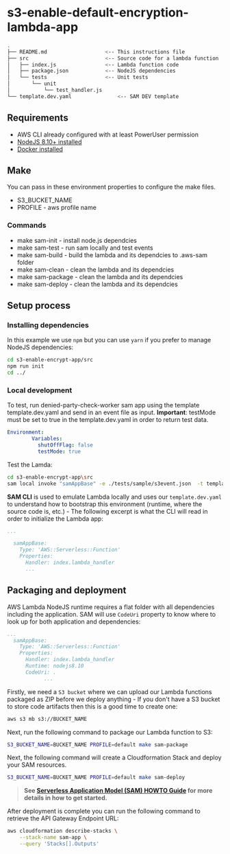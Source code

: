 # s3-enable-default-encryption-lambda-app


```bash
.
├── README.md                   <-- This instructions file
├── src                         <-- Source code for a lambda function
│   ├── index.js                <-- Lambda function code
│   ├── package.json            <-- NodeJS dependencies
│   └── tests                   <-- Unit tests
│       └── unit
│           └── test_handler.js
└── template.dev.yaml               <-- SAM DEV template
```

## Requirements

* AWS CLI already configured with at least PowerUser permission
* [NodeJS 8.10+ installed](https://nodejs.org/en/download/)
* [Docker installed](https://www.docker.com/community-edition)

## Make
You can pass in these environment properties to configure the make files.
  * S3_BUCKET_NAME
  * PROFILE - aws profile name
### Commands
  * make sam-init - install node.js dependcies
  * make sam-test - run sam locally and test events
  * make sam-build - build the lambda and its dependcies to .aws-sam folder
  * make sam-clean - clean the lambda and its dependcies
  * make sam-package - clean the lambda and its dependcies
  * make sam-deploy - clean the lambda and its dependcies

## Setup process

### Installing dependencies

In this example we use `npm` but you can use `yarn` if you prefer to manage NodeJS dependencies:

```bash
cd s3-enable-encrypt-app/src
npm run init
cd ../
```

### Local development

To test, run denied-party-check-worker sam app using the template template.dev.yaml and send in an event file as input.
**Important**:  testMode must be set to true in the template.dev.yaml in order to return test data.

```yaml
Environment:
        Variables:
          shutOffFlag: false
          testMode: true
```          

Test the Lamda:

```bash
cd s3-enable-encrypt-app\src
sam local invoke "samAppBase" -e ./tests/sample/s3event.json  -t template.yaml
```

**SAM CLI** is used to emulate Lambda locally and uses our `template.dev.yaml` to understand how to bootstrap this environment (runtime, where the source code is, etc.) - The following excerpt is what the CLI will read in order to initialize the Lambda app:

```yaml
...

  samAppBase:
    Type: 'AWS::Serverless::Function'
    Properties:
      Handler: index.lambda_handler
      ...
```

## Packaging and deployment

AWS Lambda NodeJS runtime requires a flat folder with all dependencies including the application. SAM will use `CodeUri` property to know where to look up for both application and dependencies:

```yaml
...
  samAppBase:
    Type: 'AWS::Serverless::Function'
    Properties:
      Handler: index.lambda_handler
      Runtime: nodejs8.10
      CodeUri: .
            ...
```

Firstly, we need a `S3 bucket` where we can upload our Lambda functions packaged as ZIP before we deploy anything - If you don't have a S3 bucket to store code artifacts then this is a good time to create one:

```bash
aws s3 mb s3://BUCKET_NAME
```

Next, run the following command to package our Lambda function to S3:

```bash
S3_BUCKET_NAME=BUCKET_NAME PROFILE=default make sam-package
```

Next, the following command will create a Cloudformation Stack and deploy your SAM resources.

```bash
S3_BUCKET_NAME=BUCKET_NAME PROFILE=default make sam-deploy
```

> **See [Serverless Application Model (SAM) HOWTO Guide](https://github.com/awslabs/serverless-application-model/blob/master/HOWTO.md) for more details in how to get started.**

After deployment is complete you can run the following command to retrieve the API Gateway Endpoint URL:

```bash
aws cloudformation describe-stacks \
    --stack-name sam-app \
    --query 'Stacks[].Outputs'
``` 